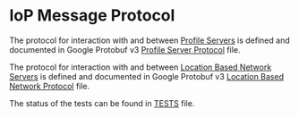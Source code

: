# IoP Message Protocol

The protocol for interaction with and between [Profile Servers](https://github.com/Fermat-ORG/iop-profile-server) is defined and documented in Google Protobuf v3 [Profile Server Protocol](IopProfileServer.proto) file. 

The protocol for interaction with and between [Location Based Network Servers](https://github.com/Fermat-ORG/iop-location-based-network) is defined and documented in Google Protobuf v3 [Location Based Network Protocol](IopLocNet.proto) file. 

The status of the tests can be found in [TESTS](TESTS.md) file. 

